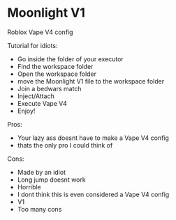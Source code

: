 # Moonlight V1
Roblox Vape V4 config

Tutorial for idiots:

- Go inside the folder of your executor
- Find the workspace folder
- Open the workspace folder
- move the Moonlight V1 file to the workspace folder
- Join a bedwars match
- Inject/Attach
- Execute Vape V4
- Enjoy!

Pros:
- Your lazy ass doesnt have to make a Vape V4 config
- thats the only pro I could think of

Cons:
- Made by an idiot
- Long jump doesnt work
- Horrible
- I dont think this is even considered a Vape V4 config
- V1
- Too many cons
